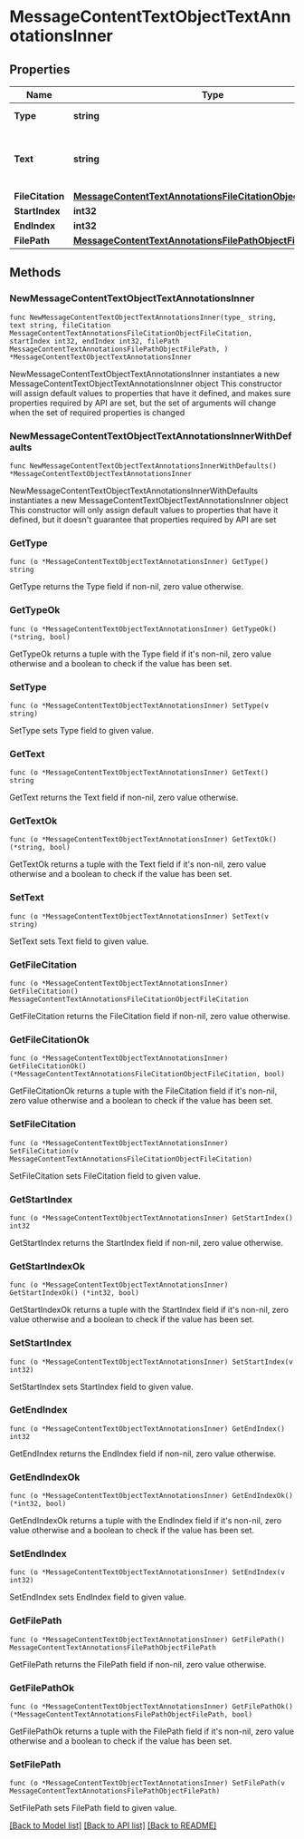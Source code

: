 # MessageContentTextObjectTextAnnotationsInner

## Properties

Name | Type | Description | Notes
------------ | ------------- | ------------- | -------------
**Type** | **string** | Always &#x60;file_citation&#x60;. | 
**Text** | **string** | The text in the message content that needs to be replaced. | 
**FileCitation** | [**MessageContentTextAnnotationsFileCitationObjectFileCitation**](MessageContentTextAnnotationsFileCitationObjectFileCitation.md) |  | 
**StartIndex** | **int32** |  | 
**EndIndex** | **int32** |  | 
**FilePath** | [**MessageContentTextAnnotationsFilePathObjectFilePath**](MessageContentTextAnnotationsFilePathObjectFilePath.md) |  | 

## Methods

### NewMessageContentTextObjectTextAnnotationsInner

`func NewMessageContentTextObjectTextAnnotationsInner(type_ string, text string, fileCitation MessageContentTextAnnotationsFileCitationObjectFileCitation, startIndex int32, endIndex int32, filePath MessageContentTextAnnotationsFilePathObjectFilePath, ) *MessageContentTextObjectTextAnnotationsInner`

NewMessageContentTextObjectTextAnnotationsInner instantiates a new MessageContentTextObjectTextAnnotationsInner object
This constructor will assign default values to properties that have it defined,
and makes sure properties required by API are set, but the set of arguments
will change when the set of required properties is changed

### NewMessageContentTextObjectTextAnnotationsInnerWithDefaults

`func NewMessageContentTextObjectTextAnnotationsInnerWithDefaults() *MessageContentTextObjectTextAnnotationsInner`

NewMessageContentTextObjectTextAnnotationsInnerWithDefaults instantiates a new MessageContentTextObjectTextAnnotationsInner object
This constructor will only assign default values to properties that have it defined,
but it doesn't guarantee that properties required by API are set

### GetType

`func (o *MessageContentTextObjectTextAnnotationsInner) GetType() string`

GetType returns the Type field if non-nil, zero value otherwise.

### GetTypeOk

`func (o *MessageContentTextObjectTextAnnotationsInner) GetTypeOk() (*string, bool)`

GetTypeOk returns a tuple with the Type field if it's non-nil, zero value otherwise
and a boolean to check if the value has been set.

### SetType

`func (o *MessageContentTextObjectTextAnnotationsInner) SetType(v string)`

SetType sets Type field to given value.


### GetText

`func (o *MessageContentTextObjectTextAnnotationsInner) GetText() string`

GetText returns the Text field if non-nil, zero value otherwise.

### GetTextOk

`func (o *MessageContentTextObjectTextAnnotationsInner) GetTextOk() (*string, bool)`

GetTextOk returns a tuple with the Text field if it's non-nil, zero value otherwise
and a boolean to check if the value has been set.

### SetText

`func (o *MessageContentTextObjectTextAnnotationsInner) SetText(v string)`

SetText sets Text field to given value.


### GetFileCitation

`func (o *MessageContentTextObjectTextAnnotationsInner) GetFileCitation() MessageContentTextAnnotationsFileCitationObjectFileCitation`

GetFileCitation returns the FileCitation field if non-nil, zero value otherwise.

### GetFileCitationOk

`func (o *MessageContentTextObjectTextAnnotationsInner) GetFileCitationOk() (*MessageContentTextAnnotationsFileCitationObjectFileCitation, bool)`

GetFileCitationOk returns a tuple with the FileCitation field if it's non-nil, zero value otherwise
and a boolean to check if the value has been set.

### SetFileCitation

`func (o *MessageContentTextObjectTextAnnotationsInner) SetFileCitation(v MessageContentTextAnnotationsFileCitationObjectFileCitation)`

SetFileCitation sets FileCitation field to given value.


### GetStartIndex

`func (o *MessageContentTextObjectTextAnnotationsInner) GetStartIndex() int32`

GetStartIndex returns the StartIndex field if non-nil, zero value otherwise.

### GetStartIndexOk

`func (o *MessageContentTextObjectTextAnnotationsInner) GetStartIndexOk() (*int32, bool)`

GetStartIndexOk returns a tuple with the StartIndex field if it's non-nil, zero value otherwise
and a boolean to check if the value has been set.

### SetStartIndex

`func (o *MessageContentTextObjectTextAnnotationsInner) SetStartIndex(v int32)`

SetStartIndex sets StartIndex field to given value.


### GetEndIndex

`func (o *MessageContentTextObjectTextAnnotationsInner) GetEndIndex() int32`

GetEndIndex returns the EndIndex field if non-nil, zero value otherwise.

### GetEndIndexOk

`func (o *MessageContentTextObjectTextAnnotationsInner) GetEndIndexOk() (*int32, bool)`

GetEndIndexOk returns a tuple with the EndIndex field if it's non-nil, zero value otherwise
and a boolean to check if the value has been set.

### SetEndIndex

`func (o *MessageContentTextObjectTextAnnotationsInner) SetEndIndex(v int32)`

SetEndIndex sets EndIndex field to given value.


### GetFilePath

`func (o *MessageContentTextObjectTextAnnotationsInner) GetFilePath() MessageContentTextAnnotationsFilePathObjectFilePath`

GetFilePath returns the FilePath field if non-nil, zero value otherwise.

### GetFilePathOk

`func (o *MessageContentTextObjectTextAnnotationsInner) GetFilePathOk() (*MessageContentTextAnnotationsFilePathObjectFilePath, bool)`

GetFilePathOk returns a tuple with the FilePath field if it's non-nil, zero value otherwise
and a boolean to check if the value has been set.

### SetFilePath

`func (o *MessageContentTextObjectTextAnnotationsInner) SetFilePath(v MessageContentTextAnnotationsFilePathObjectFilePath)`

SetFilePath sets FilePath field to given value.



[[Back to Model list]](../README.md#documentation-for-models) [[Back to API list]](../README.md#documentation-for-api-endpoints) [[Back to README]](../README.md)


